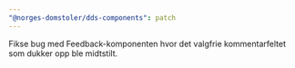 ```yaml
---
"@norges-domstoler/dds-components": patch
---
```


Fikse bug med Feedback-komponenten hvor det valgfrie kommentarfeltet som dukker opp ble midtstilt.
